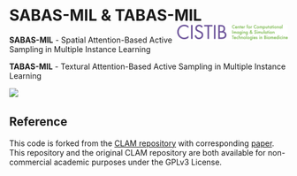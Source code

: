 # SABAS-MIL & TABAS-MIL <img src="CISTIB logo.png" align="right" width="200"/>

**SABAS-MIL** - Spatial Attention-Based Active Sampling in Multiple Instance Learning 

**TABAS-MIL** - Textural Attention-Based Active Sampling in Multiple Instance Learning

<img src="482772_spatial.gif" width="500px" align="centre" />



## Reference
This code is forked from the [CLAM repository](https://github.com/mahmoodlab/CLAM) with corresponding [paper](https://www.nature.com/articles/s41551-020-00682-w). This repository and the original CLAM repository are both available for non-commercial academic purposes under the GPLv3 License.
